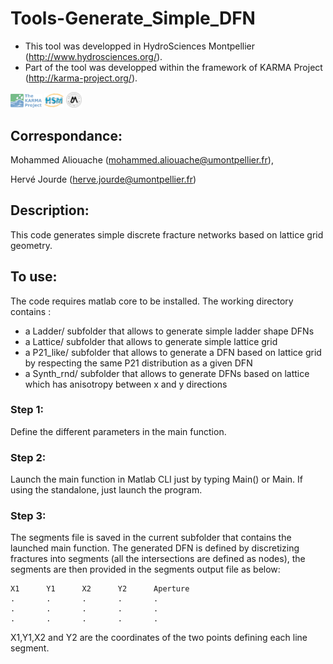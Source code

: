 # Tools-Generate_Simple_DFN

- This tool was developped in HydroSciences Montpellier (http://www.hydrosciences.org/).
- Part of the tool was developped within the framework of KARMA Project (http://karma-project.org/).

<img src="img/LogoKARMA.jpg" width="10%" />   <img src="img/LogoHSM.png" width="6%" />   <img src="img/LogoUM.png" width="5%" />

## Correspondance:
Mohammed Aliouache (mohammed.aliouache@umontpellier.fr), 

Hervé Jourde (herve.jourde@umontpellier.fr)

## Description:
This code generates simple discrete fracture networks based on lattice grid geometry. 

## To use:
The code requires matlab core to be installed.
The working directory contains :	
- a Ladder/ subfolder that allows to generate simple ladder shape DFNs
- a Lattice/ subfolder that allows to generate simple lattice grid
- a P21_like/ subfolder that allows to generate a DFN based on lattice grid by respecting the same P21 distribution as a given DFN
- a Synth_rnd/ subfolder that allows to generate DFNs based on lattice which has anisotropy between x and y directions

### Step 1: 
Define the different parameters in the main function. 

### Step 2: 
Launch the main function in Matlab CLI just by typing Main() or Main. If using the standalone, just launch the program.

### Step 3: 
The segments file is saved in the current subfolder that contains the launched main function. The generated DFN is defined by discretizing fractures into segments (all the intersections are defined as nodes), the segments are then provided in the segments output file as below:

	X1		Y1		X2		Y2		Aperture
	.		.		.		.		.
	.		.		.		.		.
	.		.		.		.		.

X1,Y1,X2 and Y2 are the coordinates of the two points defining each line segment.
